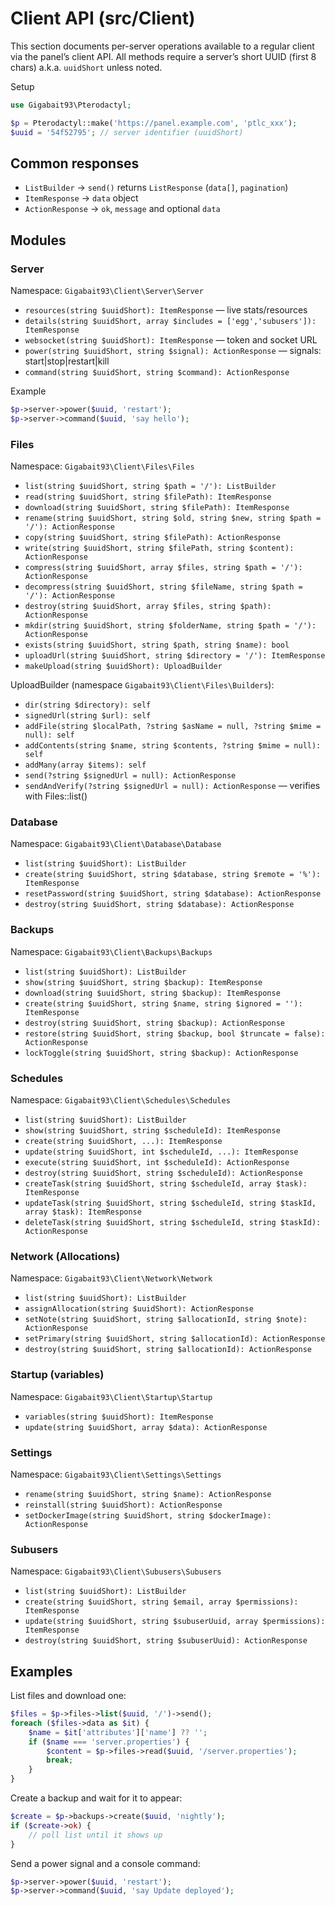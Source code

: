 # Client API (src/Client)

This section documents per-server operations available to a regular client via the panel’s client API. All methods require a server’s short UUID (first 8 chars) a.k.a. `uuidShort` unless noted.

Setup

```php
use Gigabait93\Pterodactyl;

$p = Pterodactyl::make('https://panel.example.com', 'ptlc_xxx');
$uuid = '54f52795'; // server identifier (uuidShort)
```

## Common responses

- `ListBuilder` → `send()` returns `ListResponse` (`data[]`, `pagination`)
- `ItemResponse` → `data` object
- `ActionResponse` → `ok`, `message` and optional `data`

## Modules

### Server

Namespace: `Gigabait93\Client\Server\Server`

- `resources(string $uuidShort): ItemResponse` — live stats/resources
- `details(string $uuidShort, array $includes = ['egg','subusers']): ItemResponse`
- `websocket(string $uuidShort): ItemResponse` — token and socket URL
- `power(string $uuidShort, string $signal): ActionResponse` — signals: start|stop|restart|kill
- `command(string $uuidShort, string $command): ActionResponse`

Example

```php
$p->server->power($uuid, 'restart');
$p->server->command($uuid, 'say hello');
```

### Files

Namespace: `Gigabait93\Client\Files\Files`

- `list(string $uuidShort, string $path = '/'): ListBuilder`
- `read(string $uuidShort, string $filePath): ItemResponse`
- `download(string $uuidShort, string $filePath): ItemResponse`
- `rename(string $uuidShort, string $old, string $new, string $path = '/'): ActionResponse`
- `copy(string $uuidShort, string $filePath): ActionResponse`
- `write(string $uuidShort, string $filePath, string $content): ActionResponse`
- `compress(string $uuidShort, array $files, string $path = '/'): ActionResponse`
- `decompress(string $uuidShort, string $fileName, string $path = '/'): ActionResponse`
- `destroy(string $uuidShort, array $files, string $path): ActionResponse`
- `mkdir(string $uuidShort, string $folderName, string $path = '/'): ActionResponse`
- `exists(string $uuidShort, string $path, string $name): bool`
- `uploadUrl(string $uuidShort, string $directory = '/'): ItemResponse`
- `makeUpload(string $uuidShort): UploadBuilder`

UploadBuilder (namespace `Gigabait93\Client\Files\Builders`):

- `dir(string $directory): self`
- `signedUrl(string $url): self`
- `addFile(string $localPath, ?string $asName = null, ?string $mime = null): self`
- `addContents(string $name, string $contents, ?string $mime = null): self`
- `addMany(array $items): self`
- `send(?string $signedUrl = null): ActionResponse`
- `sendAndVerify(?string $signedUrl = null): ActionResponse` — verifies with Files::list()

### Database

Namespace: `Gigabait93\Client\Database\Database`

- `list(string $uuidShort): ListBuilder`
- `create(string $uuidShort, string $database, string $remote = '%'): ItemResponse`
- `resetPassword(string $uuidShort, string $database): ActionResponse`
- `destroy(string $uuidShort, string $database): ActionResponse`

### Backups

Namespace: `Gigabait93\Client\Backups\Backups`

- `list(string $uuidShort): ListBuilder`
- `show(string $uuidShort, string $backup): ItemResponse`
- `download(string $uuidShort, string $backup): ItemResponse`
- `create(string $uuidShort, string $name, string $ignored = ''): ItemResponse`
- `destroy(string $uuidShort, string $backup): ActionResponse`
- `restore(string $uuidShort, string $backup, bool $truncate = false): ActionResponse`
- `lockToggle(string $uuidShort, string $backup): ActionResponse`

### Schedules

Namespace: `Gigabait93\Client\Schedules\Schedules`

- `list(string $uuidShort): ListBuilder`
- `show(string $uuidShort, string $scheduleId): ItemResponse`
- `create(string $uuidShort, ...): ItemResponse`
- `update(string $uuidShort, int $scheduleId, ...): ItemResponse`
- `execute(string $uuidShort, int $scheduleId): ActionResponse`
- `destroy(string $uuidShort, string $scheduleId): ActionResponse`
- `createTask(string $uuidShort, string $scheduleId, array $task): ItemResponse`
- `updateTask(string $uuidShort, string $scheduleId, string $taskId, array $task): ItemResponse`
- `deleteTask(string $uuidShort, string $scheduleId, string $taskId): ActionResponse`

### Network (Allocations)

Namespace: `Gigabait93\Client\Network\Network`

- `list(string $uuidShort): ListBuilder`
- `assignAllocation(string $uuidShort): ActionResponse`
- `setNote(string $uuidShort, string $allocationId, string $note): ActionResponse`
- `setPrimary(string $uuidShort, string $allocationId): ActionResponse`
- `destroy(string $uuidShort, string $allocationId): ActionResponse`

### Startup (variables)

Namespace: `Gigabait93\Client\Startup\Startup`

- `variables(string $uuidShort): ItemResponse`
- `update(string $uuidShort, array $data): ActionResponse`

### Settings

Namespace: `Gigabait93\Client\Settings\Settings`

- `rename(string $uuidShort, string $name): ActionResponse`
- `reinstall(string $uuidShort): ActionResponse`
- `setDockerImage(string $uuidShort, string $dockerImage): ActionResponse`

### Subusers

Namespace: `Gigabait93\Client\Subusers\Subusers`

- `list(string $uuidShort): ListBuilder`
- `create(string $uuidShort, string $email, array $permissions): ItemResponse`
- `update(string $uuidShort, string $subuserUuid, array $permissions): ItemResponse`
- `destroy(string $uuidShort, string $subuserUuid): ActionResponse`

## Examples

List files and download one:

```php
$files = $p->files->list($uuid, '/')->send();
foreach ($files->data as $it) {
    $name = $it['attributes']['name'] ?? '';
    if ($name === 'server.properties') {
        $content = $p->files->read($uuid, '/server.properties');
        break;
    }
}
```

Create a backup and wait for it to appear:

```php
$create = $p->backups->create($uuid, 'nightly');
if ($create->ok) {
    // poll list until it shows up
}
```

Send a power signal and a console command:

```php
$p->server->power($uuid, 'restart');
$p->server->command($uuid, 'say Update deployed');
```
